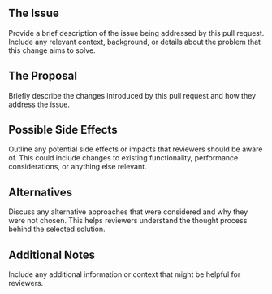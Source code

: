 ## The Issue

Provide a brief description of the issue being addressed by this pull request.
Include any relevant context, background, or details about the problem that this change aims to solve.

## The Proposal

Briefly describe the changes introduced by this pull request and how they address the issue.

## Possible Side Effects

Outline any potential side effects or impacts that reviewers should be aware of.
This could include changes to existing functionality, performance considerations, or anything else relevant.

## Alternatives

Discuss any alternative approaches that were considered and why they were not chosen.
This helps reviewers understand the thought process behind the selected solution.

## Additional Notes
Include any additional information or context that might be helpful for reviewers.
